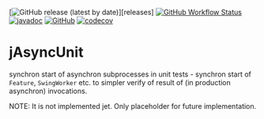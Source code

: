[![GitHub release (latest by date)](https://img.shields.io/github/v/release/mickle-ak/jAsyncUnit)][releases]
[![GitHub Workflow Status](https://img.shields.io/github/workflow/status/mickle-ak/jAsyncUnit/Java%20CI%20with%20Gradle)](https://github.com/mickle-ak/jAsyncUnit/actions/workflows/gradle_CI.yml)
[![javadoc](https://javadoc.io/badge2/io.github.mickle-ak.mockobor/jAsyncUnit/javadoc.svg)](https://javadoc.io/doc/io.github.mickle-ak.jAsyncUnit/jAsyncUnit)
[![GitHub](https://img.shields.io/github/license/mickle-ak/jAsyncUnit)](LICENSE)
[![codecov](https://codecov.io/gh/mickle-ak/jAsyncUnit/branch/master/graph/badge.svg?token=E7MOZ69GSA)](https://codecov.io/gh/mickle-ak/jAsyncUnit)

# jAsyncUnit

synchron start of asynchron subprocesses in unit tests - synchron start of `Feature`, `SwingWorker` etc. to simpler verify of result of (in
production asynchron) invocations.

NOTE: It is not implemented jet. Only placeholder for future implementation. 
